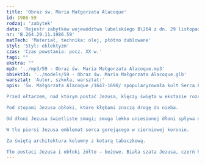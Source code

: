 ```yaml
---
title: 'Obraz św. Maria Małgorzata Alacoque'
id: 1986-59
rodzaj: 'zabytek'
data: 'Rejestr zabytków województwa lubelskiego B\264 z dn. 29 listopada 1986 r. '
nr: 'B.264.29.11.1986.59'
matTech: 'Materiał, technika: olej, płótno dublowane'
styl: 'Styl: eklektyzm'
czas: 'Czas powstania: pocz. XX w.'
tagi: ""
ekstra: ""
mp3: '../mp3/59 - Obraz św. Maria Małgorzata Alacoque.mp3'
obiekt3d: '../models/59 - Obraz św. Maria Małgorzata Alacoque.glb'
warsztat: 'Autor, szkoła, warsztat:'
opis: 'Św. Małgorzata Alacoque /1647-1690/ spopularyzowała kult Serca Pana Jezusa. Przedstawia się ją z płomiennym sercem. Beatyfikowana 1864. 

Przed ołtarzem, nad którym postać Jezusa, klęczy święta w ekstazie rozchylonych rąk. 

Pod stopami Jezusa obłoki, które kłębami znaczą drogę do nieba. 

Od dłoni Jezusa świetliste smugi; smuga lekko uniesionej dłoni spływa na głowę świętej. 

W tle piersi Jezusa emblemat serca gorejącego w cierniowej koronie. 

Za świętą architektura kolumny z kotarą tabaczkową. 

Tło postaci Jezusa i obłoki żółto – beżowe. Biała szata Jezusa, czerń habitu świętej. Przyziemie brązowo – brunatne. Tło kolumny stalowo – zielonkawe. '
---
```


